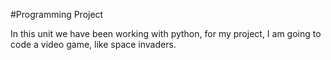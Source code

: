 #Programming Project

In this unit we have been working with python, for my project, I am going to
code a video game, like space invaders. 

